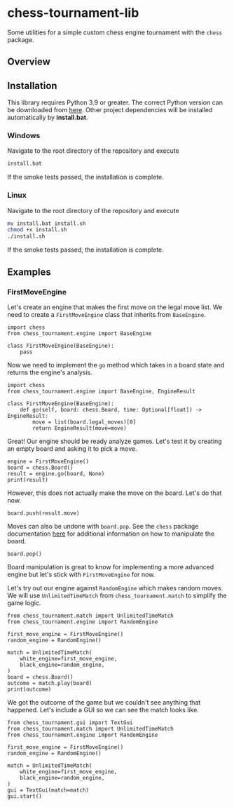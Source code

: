 # chess-tournament-lib

Some utilities for a simple custom chess engine tournament with the `chess` package.

## Overview

## Installation

This library requires Python 3.9 or greater. The correct Python version can be downloaded from [here](https://www.python.org/downloads/). Other project dependencies will be installed automatically by **install.bat**.

### Windows

Navigate to the root directory of the repository and execute
```bash
install.bat
```
If the smoke tests passed, the installation is complete.

### Linux

Navigate to the root directory of the repository and execute
```bash
mv install.bat install.sh
chmod +x install.sh
./install.sh
```
If the smoke tests passed, the installation is complete.

## Examples

### FirstMoveEngine

Let's create an engine that makes the first move on the legal move list. We need to create a `FirstMoveEngine` class that inherits from `BaseEngine`.
```python3
import chess
from chess_tournament.engine import BaseEngine

class FirstMoveEngine(BaseEngine):
    pass
```

Now we need to implement the `go` method which takes in a board state and returns the engine's analysis.
```python3
import chess
from chess_tournament.engine import BaseEngine, EngineResult

class FirstMoveEngine(BaseEngine):
    def go(self, board: chess.Board, time: Optional[float]) -> EngineResult:
        move = list(board.legal_moves)[0]
        return EngineResult(move=move)
```

Great! Our engine should be ready analyze games. Let's test it by creating an empty board and asking it to pick a move.
```python3
engine = FirstMoveEngine()
board = chess.Board()
result = engine.go(board, None)
print(result)
```

However, this does not actually make the move on the board. Let's do that now.
```python3
board.push(result.move)
```

Moves can also be undone with `board.pop`. See the `chess` package documentation [here](https://python-chess.readthedocs.io/en/latest/index.html) for additional information on how to manipulate the board.
```
board.pop()
```
Board manipulation is great to know for implementing a more advanced engine but let's stick with `FirstMoveEngine` for now. 

Let's try out our engine against `RandomEngine` which makes random moves. We will use `UnlimitedTimeMatch` from `chess_tournament.match` to simplify the game logic. 
```python3
from chess_tournament.match import UnlimitedTimeMatch
from chess_tournament.engine import RandomEngine

first_move_engine = FirstMoveEngine()
random_engine = RandomEngine()

match = UnlimitedTimeMatch(
    white_engine=first_move_engine, 
    black_engine=random_engine,
)
board = chess.Board()
outcome = match.play(board)
print(outcome)
```

We got the outcome of the game but we couldn't see anything that happened. Let's include a GUI so we can see the match looks like.
```python3
from chess_tournament.gui import TextGui
from chess_tournament.match import UnlimitedTimeMatch
from chess_tournament.engine import RandomEngine

first_move_engine = FirstMoveEngine()
random_engine = RandomEngine()

match = UnlimitedTimeMatch(
    white_engine=first_move_engine, 
    black_engine=random_engine,
)
gui = TextGui(match=match)
gui.start()
```
